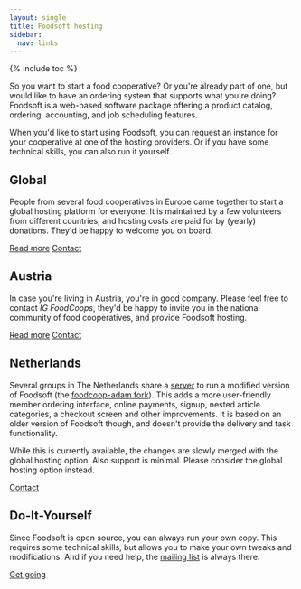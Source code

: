 ```yaml
---
layout: single
title: Foodsoft hosting
sidebar:
  nav: links
---
```

{% include toc %}


So you want to start a food cooperative? Or you're already part of one, but
would like to have an ordering system that supports what you're doing? Foodsoft
is a web-based software package offering a product catalog, ordering,
accounting, and job scheduling features.

When you'd like to start using Foodsoft, you can request an instance for your
cooperative at one of the hosting providers. Or if you have some technical skills,
you can also run it yourself.


## Global

People from several food cooperatives in Europe came together to start a global
hosting platform for everyone. It is maintained by a few volunteers from different
countries, and hosting costs are paid for by (yearly) donations. They'd be happy
to welcome you on board.

<a href="/global-foodsoft-platform" class="btn btn--inverse">Read more</a>
<a href="mailto:support@lists.foodcoops.net" class="btn btn--inverse"><i class="fa fa-envelope"></i> Contact</a>

## Austria

In case you're living in Austria, you're in good company. Please feel free to contact
<i>_IG FoodCoops_</i>, they'd be happy to invite you in the national community of food
cooperatives, and provide Foodsoft hosting.

<a href="http://foodcoops.at/" class="btn btn--inverse">Read more</a>
<a href="mailto:infos@foodcoops.at" class="btn btn--inverse"><i class="fa fa-envelope"></i> Contact</a>

## Netherlands

Several groups in The Netherlands share a
[server](https://order.voedselcollectief.org) to run a modified version of
Foodsoft (the [foodcoop-adam fork](https://github.com/foodcoop-adam/foodsoft)).
This adds a more user-friendly member ordering interface, online payments,
signup, nested article categories, a checkout screen and other improvements. It
is based on an older version of Foodsoft though, and doesn't provide the
delivery and task functionality.

While this is currently available, the changes are slowly merged with the global
hosting option. Also support is minimal. Please consider the global hosting option instead.

<a href="mailto:info@voedselcollectief.org" class="btn btn--inverse"><i class="fa fa-envelope"></i> Contact</a>


## Do-It-Yourself

Since Foodsoft is open source, you can always run your own copy. This requires
some technical skills, but allows you to make your own tweaks and modifications.
And if you need help, the [mailing list](http://foodsoft.274.s1.nabble.com/foodsoft-discuss-f5.html)
is always there.

<a href="https://github.com/foodcoops/foodsoft" class="btn btn--inverse"><i class="fa fa-github"></i></a>
<a href="https://github.com/foodcoops/foodsoft/wiki/Deployment-notes" class="btn btn--inverse">Get going</a>
